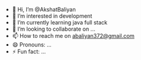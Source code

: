 - 👋 Hi, I’m @AkshatBaliyan
- 👀 I’m interested in development
- 🌱 I’m currently learning java full stack 
- 💞️ I’m looking to collaborate on ...
- 📫 How to reach me on abaliyan372@gmail.com
- 😄 Pronouns: ...
- ⚡ Fun fact: ...

<!---
AkshatBaliyan/AkshatBaliyan is a ✨ special ✨ repository because its `README.md` (this file) appears on your GitHub profile.
You can click the Preview link to take a look at your changes.
--->
